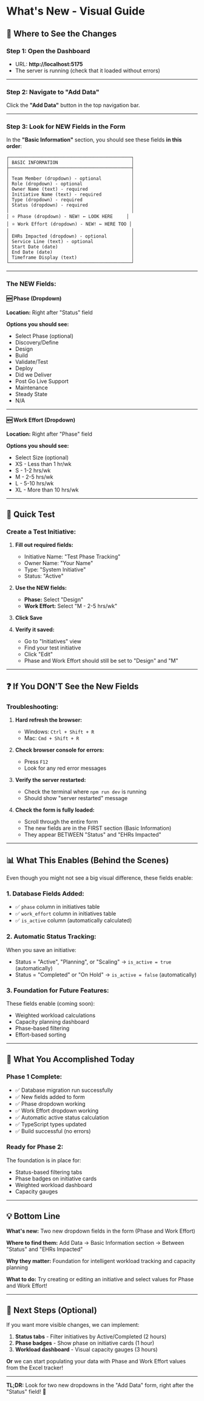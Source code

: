 # What's New - Visual Guide

## 🎯 Where to See the Changes

### **Step 1: Open the Dashboard**
- URL: **http://localhost:5175**
- The server is running (check that it loaded without errors)

---

### **Step 2: Navigate to "Add Data"**

Click the **"Add Data"** button in the top navigation bar.

---

### **Step 3: Look for NEW Fields in the Form**

In the **"Basic Information"** section, you should see these fields **in this order**:

```
┌─────────────────────────────────────────────┐
│ BASIC INFORMATION                           │
├─────────────────────────────────────────────┤
│                                             │
│ Team Member (dropdown) - optional           │
│ Role (dropdown) - optional                  │
│ Owner Name (text) - required                │
│ Initiative Name (text) - required           │
│ Type (dropdown) - required                  │
│ Status (dropdown) - required                │
│                                             │
│ ⭐ Phase (dropdown) - NEW! ← LOOK HERE     │
│ ⭐ Work Effort (dropdown) - NEW! ← HERE TOO │
│                                             │
│ EHRs Impacted (dropdown) - optional         │
│ Service Line (text) - optional              │
│ Start Date (date)                           │
│ End Date (date)                             │
│ Timeframe Display (text)                    │
└─────────────────────────────────────────────┘
```

---

### **The NEW Fields:**

#### **🆕 Phase (Dropdown)**
**Location:** Right after "Status" field

**Options you should see:**
- Select Phase (optional)
- Discovery/Define
- Design
- Build
- Validate/Test
- Deploy
- Did we Deliver
- Post Go Live Support
- Maintenance
- Steady State
- N/A

---

#### **🆕 Work Effort (Dropdown)**
**Location:** Right after "Phase" field

**Options you should see:**
- Select Size (optional)
- XS - Less than 1 hr/wk
- S - 1-2 hrs/wk
- M - 2-5 hrs/wk
- L - 5-10 hrs/wk
- XL - More than 10 hrs/wk

---

## 🧪 Quick Test

### **Create a Test Initiative:**

1. **Fill out required fields:**
   - Initiative Name: "Test Phase Tracking"
   - Owner Name: "Your Name"
   - Type: "System Initiative"
   - Status: "Active"

2. **Use the NEW fields:**
   - **Phase:** Select "Design"
   - **Work Effort:** Select "M - 2-5 hrs/wk"

3. **Click Save**

4. **Verify it saved:**
   - Go to "Initiatives" view
   - Find your test initiative
   - Click "Edit"
   - Phase and Work Effort should still be set to "Design" and "M"

---

## ❓ If You DON'T See the New Fields

### **Troubleshooting:**

1. **Hard refresh the browser:**
   - Windows: `Ctrl + Shift + R`
   - Mac: `Cmd + Shift + R`

2. **Check browser console for errors:**
   - Press `F12`
   - Look for any red error messages

3. **Verify the server restarted:**
   - Check the terminal where `npm run dev` is running
   - Should show "server restarted" message

4. **Check the form is fully loaded:**
   - Scroll through the entire form
   - The new fields are in the FIRST section (Basic Information)
   - They appear BETWEEN "Status" and "EHRs Impacted"

---

## 📊 What This Enables (Behind the Scenes)

Even though you might not see a big visual difference, these fields enable:

### **1. Database Fields Added:**
- ✅ `phase` column in initiatives table
- ✅ `work_effort` column in initiatives table
- ✅ `is_active` column (automatically calculated)

### **2. Automatic Status Tracking:**
When you save an initiative:
- Status = "Active", "Planning", or "Scaling" → `is_active = true` (automatically)
- Status = "Completed" or "On Hold" → `is_active = false` (automatically)

### **3. Foundation for Future Features:**
These fields enable (coming soon):
- Weighted workload calculations
- Capacity planning dashboard
- Phase-based filtering
- Effort-based sorting

---

## 🎯 What You Accomplished Today

### **Phase 1 Complete:**
- ✅ Database migration run successfully
- ✅ New fields added to form
- ✅ Phase dropdown working
- ✅ Work Effort dropdown working
- ✅ Automatic active status calculation
- ✅ TypeScript types updated
- ✅ Build successful (no errors)

### **Ready for Phase 2:**
The foundation is in place for:
- Status-based filtering tabs
- Phase badges on initiative cards
- Weighted workload dashboard
- Capacity gauges

---

## 💡 Bottom Line

**What's new:** Two new dropdown fields in the form (Phase and Work Effort)

**Where to find them:** Add Data → Basic Information section → Between "Status" and "EHRs Impacted"

**Why they matter:** Foundation for intelligent workload tracking and capacity planning

**What to do:** Try creating or editing an initiative and select values for Phase and Work Effort!

---

## 🚀 Next Steps (Optional)

If you want more visible changes, we can implement:

1. **Status tabs** - Filter initiatives by Active/Completed (2 hours)
2. **Phase badges** - Show phase on initiative cards (1 hour)
3. **Workload dashboard** - Visual capacity gauges (3 hours)

**Or** we can start populating your data with Phase and Work Effort values from the Excel tracker!

---

**TL;DR:** Look for two new dropdowns in the "Add Data" form, right after the "Status" field! 🎉
